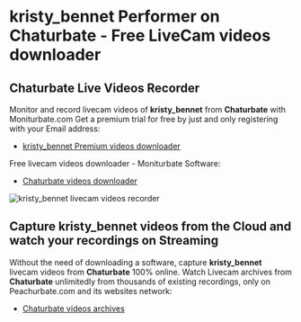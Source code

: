 # kristy_bennet Performer on Chaturbate - Free LiveCam videos downloader

## Chaturbate Live Videos Recorder

Monitor and record livecam videos of **kristy_bennet** from **Chaturbate** with Moniturbate.com
Get a premium trial for free by just and only registering with your Email address:
* [kristy_bennet Premium videos downloader](https://moniturbate.com/request-demo-licence-key.html)

Free livecam videos downloader - Moniturbate Software:
* [Chaturbate videos downloader](https://moniturbate.com/moniturbate-download-software.html)

![kristy_bennet livecam videos recorder](https://peachurnet.com/templates/moniturbate-software.png)


## Capture kristy_bennet videos from the Cloud and watch your recordings on Streaming

Without the need of downloading a software, capture **kristy_bennet** livecam videos from **Chaturbate** 100% online.
Watch Livecam archives from **Chaturbate** unlimitedly from thousands of existing recordings, only on Peachurbate.com and its websites network:
* [Chaturbate videos archives](https://peachurnet.com/)